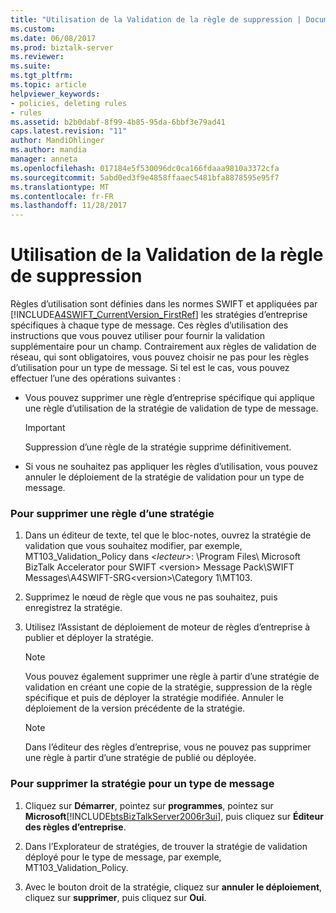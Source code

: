 ```yaml
---
title: "Utilisation de la Validation de la règle de suppression | Documents Microsoft"
ms.custom: 
ms.date: 06/08/2017
ms.prod: biztalk-server
ms.reviewer: 
ms.suite: 
ms.tgt_pltfrm: 
ms.topic: article
helpviewer_keywords:
- policies, deleting rules
- rules
ms.assetid: b2b0dabf-8f99-4b85-95da-6bbf3e79ad41
caps.latest.revision: "11"
author: MandiOhlinger
ms.author: mandia
manager: anneta
ms.openlocfilehash: 017184e5f530096dc0ca166fdaaa9810a3372cfa
ms.sourcegitcommit: 5abd0ed3f9e4858ffaaec5481bfa8878595e95f7
ms.translationtype: MT
ms.contentlocale: fr-FR
ms.lasthandoff: 11/28/2017
---
```

# <a name="removing-usage-rule-validation"></a>Utilisation de la Validation de la règle de suppression
Règles d’utilisation sont définies dans les normes SWIFT et appliquées par [!INCLUDE[A4SWIFT_CurrentVersion_FirstRef](../../includes/a4swift-currentversion-firstref-md.md)] les stratégies d’entreprise spécifiques à chaque type de message. Ces règles d’utilisation des instructions que vous pouvez utiliser pour fournir la validation supplémentaire pour un champ. Contrairement aux règles de validation de réseau, qui sont obligatoires, vous pouvez choisir ne pas pour les règles d’utilisation pour un type de message. Si tel est le cas, vous pouvez effectuer l’une des opérations suivantes :  
  
-   Vous pouvez supprimer une règle d’entreprise spécifique qui applique une règle d’utilisation de la stratégie de validation de type de message.  
  
    > [!IMPORTANT]
    >  Suppression d’une règle de la stratégie supprime définitivement.  
  
-   Si vous ne souhaitez pas appliquer les règles d’utilisation, vous pouvez annuler le déploiement de la stratégie de validation pour un type de message.  
  
### <a name="to-remove-a-rule-from-a-policy"></a>Pour supprimer une règle d’une stratégie  
  
1.  Dans un éditeur de texte, tel que le bloc-notes, ouvrez la stratégie de validation que vous souhaitez modifier, par exemple, MT103_Validation_Policy dans  *\<lecteur\>*: \Program Files\ Microsoft BizTalk Accelerator pour SWIFT \<version\> Message Pack\SWIFT Messages\A4SWIFT-SRG\<version\>\Category 1\MT103.  
  
2.  Supprimez le nœud de règle que vous ne pas souhaitez, puis enregistrez la stratégie.  
  
3.  Utilisez l’Assistant de déploiement de moteur de règles d’entreprise à publier et déployer la stratégie.  
  
    > [!NOTE]
    >  Vous pouvez également supprimer une règle à partir d’une stratégie de validation en créant une copie de la stratégie, suppression de la règle spécifique et puis de déployer la stratégie modifiée. Annuler le déploiement de la version précédente de la stratégie.  
  
    > [!NOTE]
    >  Dans l’éditeur des règles d’entreprise, vous ne pouvez pas supprimer une règle à partir d’une stratégie de publié ou déployée.  
  
### <a name="to-remove-the-policy-for-a-message-type"></a>Pour supprimer la stratégie pour un type de message  
  
1.  Cliquez sur **Démarrer**, pointez sur **programmes**, pointez sur **Microsoft**[!INCLUDE[btsBizTalkServer2006r3ui](../../includes/btsbiztalkserver2006r3ui-md.md)], puis cliquez sur **Éditeur des règles d’entreprise**.  
  
2.  Dans l’Explorateur de stratégies, de trouver la stratégie de validation déployé pour le type de message, par exemple, MT103_Validation_Policy.  
  
3.  Avec le bouton droit de la stratégie, cliquez sur **annuler le déploiement**, cliquez sur **supprimer**, puis cliquez sur **Oui**.